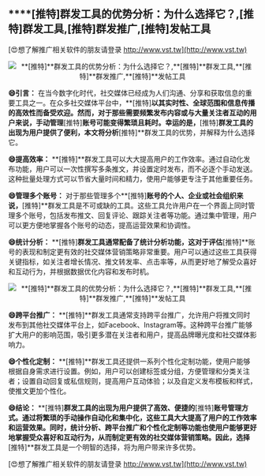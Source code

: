 ## ****[推特]**群发工具的优势分析：为什么选择它？,**[推特]**群发工具,**[推特]**群发推广,**[推特]**发帖工具**

[😍想了解推广相关软件的朋友请登录 http://www.vst.tw](http://www.vst.tw)

 <center><img src="https://vst.tw/MP4/tuiguang/png/7.png" alt="**[推特]**群发工具的优势分析：为什么选择它？,**[推特]**群发工具,**[推特]**群发推广,**[推特]**发帖工具"></center>

**😄引言：**
在当今数字化时代，社交媒体已经成为人们沟通、分享和获取信息的重要工具之一。在众多社交媒体平台中，**[推特]**以其实时性、全球范围和信息传播的高效性而备受欢迎。然而，对于那些需要频繁发布内容或与大量关注者互动的用户来说，手动管理**[推特]**账号可能变得繁琐且耗时。幸运的是，**[推特]**群发工具的出现为用户提供了便利，本文将分析**[推特]**群发工具的优势，并解释为什么选择它。

**😄提高效率：**
**[推特]**群发工具可以大大提高用户的工作效率。通过自动化发布功能，用户可以一次性撰写多条推文，并设置定时发布，而不必逐个手动发送。这种批量处理方式可以节省大量时间和精力，使用户能够更专注于其他重要任务。

**😄管理多个账号：**
对于那些管理多个**[推特]**账号的个人、企业或社会组织来说，**[推特]**群发工具是不可或缺的工具。这些工具允许用户在一个界面上同时管理多个账号，包括发布推文、回复评论、跟踪关注者等功能。通过集中管理，用户可以更方便地掌握各个账号的动态，提高运营效果和协调性。

**😄统计分析：**
**[推特]**群发工具通常配备了统计分析功能，这对于评估**[推特]**账号的表现和制定更有效的社交媒体营销策略非常重要。用户可以通过这些工具获得关键指标，如关注者增长情况、推文转发率、点击率等，从而更好地了解受众喜好和互动行为，并根据数据优化内容和发布时机。

 <center><img src="https://vst.tw/MP4/tuiguang/png/6.png" alt="**[推特]**群发工具的优势分析：为什么选择它？,**[推特]**群发工具,**[推特]**群发推广,**[推特]**发帖工具"></center>

**😄跨平台推广：**
**[推特]**群发工具通常支持跨平台推广，允许用户将推文同时发布到其他社交媒体平台上，如Facebook、Instagram等。这种跨平台推广能够扩大用户的影响范围，吸引更多潜在关注者和用户，提高品牌曝光度和社交媒体影响力。

**😄个性化定制：**
**[推特]**群发工具还提供一系列个性化定制功能，使用户能够根据自身需求进行设置。例如，用户可以创建标签或分组，方便管理和分类关注者；设置自动回复或私信规则，提高用户互动体验；以及自定义发布模板和样式，使推文更加个性化。

**😄结论：**
**[推特]**群发工具的出现为用户提供了高效、便捷的**[推特]**账号管理方式。通过将繁琐的手动操作自动化和集中化，这些工具大大提高了用户的工作效率和运营效果。同时，统计分析、跨平台推广和个性化定制等功能也使用户能够更好地掌握受众喜好和互动行为，从而制定更有效的社交媒体营销策略。因此，选择**[推特]**群发工具是一个明智的选择，将为用户带来许多优势。

[😍想了解推广相关软件的朋友请登录 http://www.vst.tw](http://www.vst.tw)



